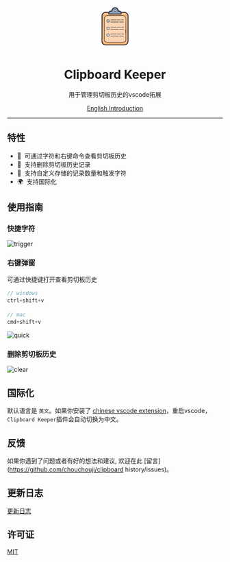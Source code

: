 <div align="center">
  <img src="./resources/logo.png" alt="logo" />
  <h1>Clipboard Keeper</h1>
  <p>用于管理剪切板历史的vscode拓展</p>
  <p>
    <a href="https://github.com/chouchouji/clipboard-history/blob/main/README.md">English Introduction</a>
  </p>
</div>

---

## 特性

- 📝 &nbsp;可通过字符和右键命令查看剪切板历史
- 📖 &nbsp;支持删除剪切板历史记录
- 🌈 &nbsp;支持自定义存储的记录数量和触发字符
- 🌍 &nbsp;支持国际化

## 使用指南

### 快捷字符

![trigger](https://github.com/user-attachments/assets/23302898-708f-48a9-a238-96f9e8780e91)

### 右键弹窗

可通过快捷键打开查看剪切板历史

```js
// windows
ctrl+shift+v

// mac
cmd+shift+v
```

![quick](https://github.com/user-attachments/assets/b03425f6-2bd7-4976-bfe4-5570cd37a2fd)

### 删除剪切板历史

![clear](https://github.com/user-attachments/assets/79dff44c-22e4-4fda-bc24-ff73db3f441b)

## 国际化

默认语言是 `英文`。如果你安装了 [chinese vscode extension](https://marketplace.visualstudio.com/items?itemName=MS-CEINTL.vscode-language-pack-zh-hans)，重启vscode，`Clipboard Keeper`插件会自动切换为中文。

## 反馈

如果你遇到了问题或者有好的想法和建议, 欢迎在此 [留言](https://github.com/chouchouji/clipboard history/issues)。

## 更新日志

[更新日志](CHANGELOG.md)

## 许可证

[MIT](LICENSE)

